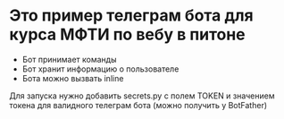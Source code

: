 # Это пример телеграм бота для курса МФТИ по вебу в питоне

- Бот принимает команды
- Бот хранит информацию о пользователе
- Бота можно вызвать inline

Для запуска нужно добавить secrets.py с полем TOKEN и значением токена для валидного телеграм бота (можно получить у BotFather)